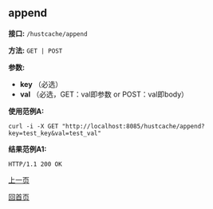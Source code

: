 ## append ##

**接口:** `/hustcache/append`

**方法:** `GET | POST`

**参数:** 

*  **key** （必选）  
*  **val** （必选，GET：val即参数 or POST：val即body）  

**使用范例A:**

    curl -i -X GET "http://localhost:8085/hustcache/append?key=test_key&val=test_val"

**结果范例A1:**

	HTTP/1.1 200 OK
	
[上一页](../hustcache.md)

[回首页](../../../index.md)